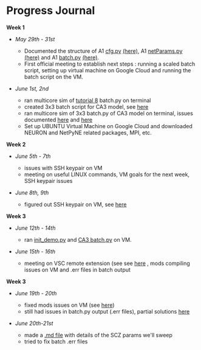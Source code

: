 
# Progress Journal 


**Week 1** 

- *May 29th - 31st*
  - Documented the structure of A1 [cfg.py](https://github.com/NathanKlineInstitute/Macaque_auditory_thalamocortical_model_data/blob/main/model/cfg.py) [(here)](https://github.com/ireneee22/GSoC-23/blob/main/GSoC_documentation/A1%20'cfg.py'%20description.md), A1 [netParams.py](https://github.com/NathanKlineInstitute/Macaque_auditory_thalamocortical_model_data/blob/main/model/netParams.py) [(here)](https://github.com/ireneee22/GSoC-23/blob/main/GSoC_documentation/A1%20'netParams.py'%20description.md) 
and A1 [batch.py](https://github.com/NathanKlineInstitute/Macaque_auditory_thalamocortical_model_data/blob/main/model/batch.py) [(here)](https://github.com/ireneee22/GSoC-23/blob/main/GSoC_documentation/A1%20'batch.py'%20description.md).
  - First official meeting to establish next steps : running a scaled batch script, setting up virtual machine on Google Cloud and running the batch script on the VM.

- *June 1st, 2nd*
	 - ran multicore sim of [tutorial 8](http://www.netpyne.org/tutorial.html#tutorial-8-running-batch-simulations) batch.py on terminal 
   - created 3x3 batch script for CA3 model, see [here](https://github.com/ireneee22/GSoC-23/blob/main/CA3batch.py)
   - ran multicore sim of 3x3 batch.py of CA3 model on terminal, issues documented [here](https://github.com/ireneee22/GSoC-23/blob/main/GSoC_documentation/multicore%20simulation%20errors.md) and [here](https://github.com/ireneee22/GSoC-23/blob/main/GSoC_documentation/batch%20simulation%20errors.md)
   - Set up UBUNTU Virtual Machine on Google Cloud and downloaded NEURON and NetPyNE related packages, MPI, etc. 

**Week 2**

- *June 5th - 7th*
  - issues with SSH keypair on VM   
  - meeting on useful LINUX commands, VM goals for the next week, SSH keypair issues

- *June 8th, 9th*
	- figured out SSH keypair on VM, see [here](https://github.com/ireneee22/GSoC-23/blob/main/GSoC_documentation/Issues%20generating%20SSH%20keypair%20for%20Google%20Cloud%20VM.md)


**Week 3**

- *June 12th - 14th*
  - ran [init_demo.py](https://github.com/NathanKlineInstitute/Macaque_auditory_thalamocortical_model_data/blob/main/model/init_demo.py) and [CA3 batch.py](https://github.com/ireneee22/GSoC-23/blob/main/CA3batch.py) on VM.

- *June 15th - 16th*
  - meeting on VSC remote extension (see see [here](https://github.com/ireneee22/GSoC-23/blob/main/GSoC_documentation/Issues%20generating%20SSH%20keypair%20for%20Google%20Cloud%20VM.md) , mods compiling issues on VM and .err files in batch output

 
**Week 3**

 - *June 19th - 20th*
   - fixed mods issues on VM (see [here](https://github.com/ireneee22/GSoC-23/blob/main/GSoC_documentation/multicore%20simulation%20errors.md))
   - still had issues in batch.py output (.err files), partial solutions [here](https://github.com/ireneee22/GSoC-23/blob/main/GSoC_documentation/batch%20simulation%20errors.md)

- *June 20th-21st*
  - made a [.md file](https://github.com/ireneee22/GSoC-23/blob/main/GSoC_documentation/SCZparameters.md) with details of the SCZ params we'll sweep
  - tried to fix batch .err files 



